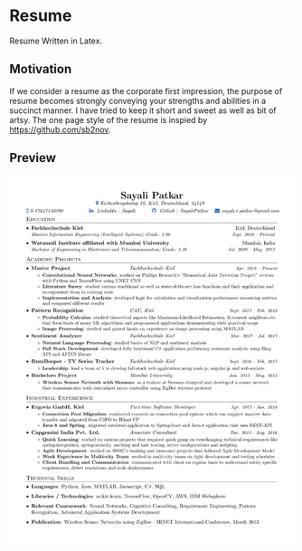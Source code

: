 # Resume
Resume Written in Latex. 

## Motivation
If we consider a resume as the corporate first impression, the purpose of resume becomes strongly conveying your strengths and abilities in a succinct manner. I have tried to keep it short and sweet as well as bit of artsy.
The one page style of the resume is inspied by https://github.com/sb2nov.

## Preview
![alt text](https://github.com/SayaliPatkar/resume/blob/master/Resume.png)
